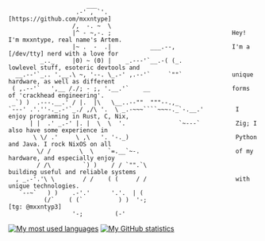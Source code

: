 ```brainfuck
                      ___                                                                             
                   .-' , `'.                                      [https://github.com/mxxntype]       
                  /,  -. ~  \                                                                         
                  |^ - ~,-. ;                                  Hey! I'm mxxntype, real name's Artem.  
                  |~ .  -  .|           ___.--,                I'm a [/dev/tty] nerd with a love for  
         _.._     |0) ~ (0) |    _.---'`__.-( (_.              lowlevel stuff, esoteric devtools and  
  __.--'`_.. '.__.\ ~, '--. \_.-' ,.--'`     `""`              unique hardware, as well as different  
 ( ,.--'`   ',__ /./; - ;, '.__.'`    __                       forms of 'crackhead engineering'.      
 _`) )  .---.__.' / |.  |\   \__..--""  """--.,_                                                      
`---' .'.''-._.-'`_./ ,/\ '.  \ _.-~~~````~~~-._`-.__.'         I enjoy programming in Rust, C, Nix,  
      | |  .' _.-' |. |  \  \  '.               `~---`          Zig; I also have some experience in   
       \ \/ .'     \ ,\   '. '-._)                              Python and Java. I rock NixOS on all  
        \/ /        \  \    `=.__`~-.                           of my hardware, and especially enjoy  
        / /\         `) )    / / `"".`\                         building useful and reliable systems  
  , _.-'.'\ \        / /    ( (     / /                         with unique technologies.             
   `--~`   ) )    .-'.'      '.'.  | (                                                                
          (/`    ( (`          ) )  '-;                                  [tg: @mxxntyp3]              
           `      '-;         (-'                                                                     
```

[![My most used languages](https://github-readme-stats.vercel.app/api/top-langs/?username=mxxntype&theme=github_dark&hide_border=true&layout=compact)](https://github.com/mxxntype?tab=repositories)
[![My GitHub statistics](https://github-readme-stats.vercel.app/api?username=mxxntype&theme=github_dark&show_icons=true&hide_border=true&hide_title=true)](https://github.com/mxxntype/github-readme-stats)
